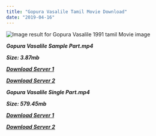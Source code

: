 ```yaml
---
title: "Gopura Vasalile Tamil Movie Download"
date: "2019-04-16"
---
```


![Image result for Gopura Vasalile 1991 tamil Movie image](https://upload.wikimedia.org/wikipedia/en/thumb/d/d1/Gopura_Vasalile_dvd.jpg/220px-Gopura_Vasalile_dvd.jpg)

**_Gopura Vasalile Sample Part.mp4_**

**_Size: 3.87mb_**

**_[Download Server 1](http://b2.wetransfer.vip/files/{001906e6a029aa7b73d4a7534ffe44de21d3d443868dbd2fabdf209edab59abd}20Actor{001906e6a029aa7b73d4a7534ffe44de21d3d443868dbd2fabdf209edab59abd}20Hits{001906e6a029aa7b73d4a7534ffe44de21d3d443868dbd2fabdf209edab59abd}20Collection/Karthik{001906e6a029aa7b73d4a7534ffe44de21d3d443868dbd2fabdf209edab59abd}20Movies{001906e6a029aa7b73d4a7534ffe44de21d3d443868dbd2fabdf209edab59abd}20Collections/Gopura{001906e6a029aa7b73d4a7534ffe44de21d3d443868dbd2fabdf209edab59abd}20Vaasalilae{001906e6a029aa7b73d4a7534ffe44de21d3d443868dbd2fabdf209edab59abd}20(1991)/Gopura{001906e6a029aa7b73d4a7534ffe44de21d3d443868dbd2fabdf209edab59abd}20Vaasalilae{001906e6a029aa7b73d4a7534ffe44de21d3d443868dbd2fabdf209edab59abd}20{001906e6a029aa7b73d4a7534ffe44de21d3d443868dbd2fabdf209edab59abd}20Sample{001906e6a029aa7b73d4a7534ffe44de21d3d443868dbd2fabdf209edab59abd}20HD.mp4)_**

**_[Download Server 2](http://b2.wetransfer.vip/files/{001906e6a029aa7b73d4a7534ffe44de21d3d443868dbd2fabdf209edab59abd}20Actor{001906e6a029aa7b73d4a7534ffe44de21d3d443868dbd2fabdf209edab59abd}20Hits{001906e6a029aa7b73d4a7534ffe44de21d3d443868dbd2fabdf209edab59abd}20Collection/Karthik{001906e6a029aa7b73d4a7534ffe44de21d3d443868dbd2fabdf209edab59abd}20Movies{001906e6a029aa7b73d4a7534ffe44de21d3d443868dbd2fabdf209edab59abd}20Collections/Gopura{001906e6a029aa7b73d4a7534ffe44de21d3d443868dbd2fabdf209edab59abd}20Vaasalilae{001906e6a029aa7b73d4a7534ffe44de21d3d443868dbd2fabdf209edab59abd}20(1991)/Gopura{001906e6a029aa7b73d4a7534ffe44de21d3d443868dbd2fabdf209edab59abd}20Vaasalilae{001906e6a029aa7b73d4a7534ffe44de21d3d443868dbd2fabdf209edab59abd}20{001906e6a029aa7b73d4a7534ffe44de21d3d443868dbd2fabdf209edab59abd}20Sample{001906e6a029aa7b73d4a7534ffe44de21d3d443868dbd2fabdf209edab59abd}20HD.mp4)_**

**_Gopura Vasalile Single Part.mp4_**

**_Size: 579.45mb_**

**_[Download Server 1](http://b2.wetransfer.vip/files/{001906e6a029aa7b73d4a7534ffe44de21d3d443868dbd2fabdf209edab59abd}20Actor{001906e6a029aa7b73d4a7534ffe44de21d3d443868dbd2fabdf209edab59abd}20Hits{001906e6a029aa7b73d4a7534ffe44de21d3d443868dbd2fabdf209edab59abd}20Collection/Karthik{001906e6a029aa7b73d4a7534ffe44de21d3d443868dbd2fabdf209edab59abd}20Movies{001906e6a029aa7b73d4a7534ffe44de21d3d443868dbd2fabdf209edab59abd}20Collections/Gopura{001906e6a029aa7b73d4a7534ffe44de21d3d443868dbd2fabdf209edab59abd}20Vaasalilae{001906e6a029aa7b73d4a7534ffe44de21d3d443868dbd2fabdf209edab59abd}20(1991)/Gopura{001906e6a029aa7b73d4a7534ffe44de21d3d443868dbd2fabdf209edab59abd}20Vaasalilae{001906e6a029aa7b73d4a7534ffe44de21d3d443868dbd2fabdf209edab59abd}20{001906e6a029aa7b73d4a7534ffe44de21d3d443868dbd2fabdf209edab59abd}20Single{001906e6a029aa7b73d4a7534ffe44de21d3d443868dbd2fabdf209edab59abd}20Part{001906e6a029aa7b73d4a7534ffe44de21d3d443868dbd2fabdf209edab59abd}20HD.mp4)_**

**_[Download Server 2](http://b2.wetransfer.vip/files/{001906e6a029aa7b73d4a7534ffe44de21d3d443868dbd2fabdf209edab59abd}20Actor{001906e6a029aa7b73d4a7534ffe44de21d3d443868dbd2fabdf209edab59abd}20Hits{001906e6a029aa7b73d4a7534ffe44de21d3d443868dbd2fabdf209edab59abd}20Collection/Karthik{001906e6a029aa7b73d4a7534ffe44de21d3d443868dbd2fabdf209edab59abd}20Movies{001906e6a029aa7b73d4a7534ffe44de21d3d443868dbd2fabdf209edab59abd}20Collections/Gopura{001906e6a029aa7b73d4a7534ffe44de21d3d443868dbd2fabdf209edab59abd}20Vaasalilae{001906e6a029aa7b73d4a7534ffe44de21d3d443868dbd2fabdf209edab59abd}20(1991)/Gopura{001906e6a029aa7b73d4a7534ffe44de21d3d443868dbd2fabdf209edab59abd}20Vaasalilae{001906e6a029aa7b73d4a7534ffe44de21d3d443868dbd2fabdf209edab59abd}20{001906e6a029aa7b73d4a7534ffe44de21d3d443868dbd2fabdf209edab59abd}20Single{001906e6a029aa7b73d4a7534ffe44de21d3d443868dbd2fabdf209edab59abd}20Part{001906e6a029aa7b73d4a7534ffe44de21d3d443868dbd2fabdf209edab59abd}20HD.mp4)_**
